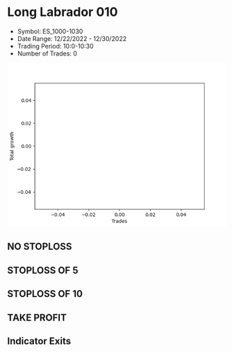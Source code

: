 # Long Labrador 010 
- Symbol: ES_1000-1030
- Date Range: 12/22/2022 - 12/30/2022
- Trading Period: 10:0-10:30
- Number of Trades: 0

![Plot](LongLabrador010ES_1000-1030.png)
## NO STOPLOSS














## STOPLOSS OF 5














## STOPLOSS OF 10














## TAKE PROFIT











## Indicator Exits


